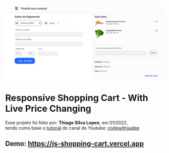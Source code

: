<!---->
<div align="center">
<img src="./ReadMeFiles/app.jpg" align="center">
</div>

# Responsive Shopping Cart - With Live Price Changing

<p>Esse projeto foi feito por: <strong>Thiago Silva Lopes</strong>, em 01/2022,</br>
tendo como base o <a href="https://www.youtube.com/watch?v=-gEV3znqu8E" target="_blank">tutorial</a>
do canal do Youtube: <a href="https://www.youtube.com/channel/UC1PZHWV6VvICTL1LgFUZq6g" target="_blank">
codewithsadee</a></p>

## Demo: https://js-shopping-cart.vercel.app
